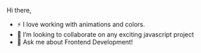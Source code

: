 Hi there,
- ⚡ I love working with animations and colors.
- 👯 I’m looking to collaborate on any exciting javascript project
- 💬 Ask me about Frontend Development!

